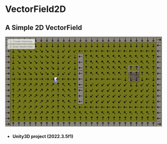 # VectorField2D

## A Simple 2D VectorField
![img.png](img.png)


- #### Unity3D project (2022.3.5f1)